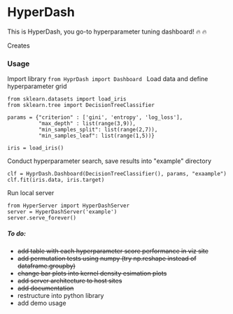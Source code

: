 # HyperDash
This is HyperDash, you go-to hyperparameter tuning dashboard! :fire: :fire:

Creates

### Usage 
Import library
``from HyprDash import Dashboard ``
Load data and define hyperparameter grid
```
from sklearn.datasets import load_iris
from sklearn.tree import DecisionTreeClassifier

params = {"criterion" : ['gini', 'entropy', 'log_loss'],
          "max_depth" : list(range(3,9)),
          "min_samples_split": list(range(2,7)),
          "min_samples_leaf": list(range(1,5))}

iris = load_iris()
```
Conduct hyperparameter search, save results into "example" directory
```
clf = HyprDash.Dashboard(DecisionTreeClassifier(), params, "exaample")
clf.fit(iris.data, iris.target)
```
Run local server
```
from HyperServer import HyperDashServer
server = HyperDashServer('example')
server.serve_forever()
```


##### To do:
* ~~add table with each hyperparameter score performance in viz site~~
* ~~add permutation tests using numpy (try np.reshape instead of dataframe.groupby)~~
* ~~change bar plots into kernel density esimation plots~~
* ~~add server architecture to host sites~~
* ~~add documentation~~
* restructure into python library
* add demo usage
